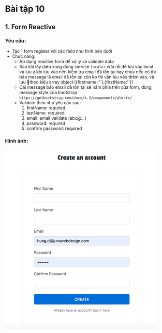 # Bài tập 10
## 1. Form Reactive
### Yêu cầu:
- Tạo 1 form register với các field như hình bên dưới
- Chức năng:
  + Áp dụng reactive form để xử lý và validate data
  + Sau khi lấy data xong dùng service `localer` vừa rồi để lưu vào local và lưu ý khi lưu vào nên kiểm tra email đã tồn tại hay chưa nếu có thì báo message là email đã tồn tại còn ko thì vẩn lưu vào thêm vào, và lưu theo kiểu array object [{firstname: ''},{firstName:''}]
  + Cái message báo email đã tồn tại sẽ nằm phía trên của form, dùng message style của bootstrap `https://getbootstrap.com/docs/4.3/components/alerts/`
  + Validate theo như yêu cầu sau:
    1. firstName: required,
    2. lastName: required
    3. email: email validate (abc@...)
    4. password: required
    4. confirm password: required

### Hình ảnh:
![image info](./register-form.png)
